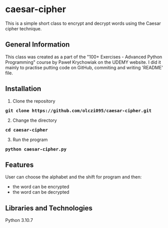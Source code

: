 # caesar-cipher
This is a simple short class to encrypt and decrypt words using the Caesar cipher technique. 

## General Information
This class was created as a part of the "100+ Exercises - Advanced Python Programming" course by Paweł Krychowiak on the UDEMY website. I did it mainly to practise putting code on GitHub, commiting and writing 'README' file.

## Installation
1. Clone the repository
  <pre><b>git clone https://github.com/olczi095/caesar-cipher.git</pre></b>
2. Change the directory
  <pre><b>cd caesar-cipher</b></pre>
3. Run the program
  <pre><b>python caesar-cipher.py</b></pre>
  
## Features
User can choose the alphabet and the shift for program and then:
- the word can be encrypted
- the word can be decrypted

## Libraries and Technologies
Python 3.10.7
